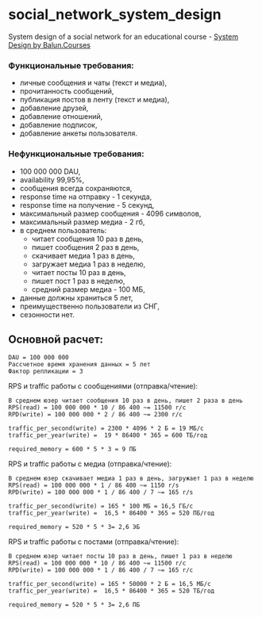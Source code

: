 # social_network_system_design
System design of a social network for an educational course -
[System Design by Balun.Courses](https://balun.courses/courses/system_design)

### Функциональные требования:
- личные сообщения и чаты (текст и медиа),
- прочитанность сообщений,
- публикация постов в ленту (текст и медиа),
- добавление друзей, 
- добавление отношений, 
- добавление подписок,
- добавление анкеты пользователя.

### Нефункциональные требования:
- 100 000 000 DAU,
- availability 99,95%,
- сообщения всегда сохраняются,
- response time на отправку - 1 секунда,
- response time на получение - 5 секунд,
- максимальный размер сообщения - 4096 символов,
- максимальный размер медиа - 2 гб,
- в среднем пользователь:
  - читает сообщения 10 раз в день,
  - пишет сообщения 2 раз в день,
  - скачивает медиа 1 раз в день,
  - загружает медиа 1 раз в неделю,
  - читает посты 10 раз в день,
  - пишет пост 1 раз в неделю,
  - средний размер медиа - 100 МБ,
- данные должны храниться 5 лет,
- преимущественно пользователи из СНГ,
- сезонности нет.

## Основной расчет:
    DAU = 100 000 000
    Рассчетное время хранения данных = 5 лет
    Фактор репликации = 3

RPS и traffic работы с сообщениями (отправка/чтение):

    В среднем юзер читает сообщения 10 раз в день, пишет 2 раза в день
    RPS(read) = 100 000 000 * 10 / 86 400 ~= 11500 r/с
    RPD(write) = 100 000 000 * 2 / 86 400 ~= 2300 r/с

    traffic_per_second(write) = 2300 * 4096 * 2 Б = 19 МБ/с  
    traffic_per_year(write) =  19 * 86400 * 365 = 600 ТБ/год

    required_memory = 600 * 5 * 3 = 9 ПБ

RPS и traffic работы с медиа (отправка/чтение):

    В среднем юзер скачивает медиа 1 раз в день, загружает 1 раз в неделю
    RPS(read) = 100 000 000 * 1 / 86 400 ~= 1150 r/s
    RPD(write) = 100 000 000 * 1 / 86 400 / 7 ~= 165 r/s

    traffic_per_second(write) = 165 * 100 МБ = 16,5 ГБ/с  
    traffic_per_year(write) =  16,5 * 86400 * 365 = 520 ПБ/год

    required_memory = 520 * 5 * 3= 2,6 ЭБ

RPS и traffic работы с постами (отправка/чтение):

    В среднем юзер читает посты 10 раз в день, пишет 1 раз в неделю
    RPS(read) = 100 000 000 * 10 / 86 400 ~= 11500 r/с
    RPD(write) = 100 000 000 * 1 / 86 400 / 7 ~= 165 r/с

    traffic_per_second(write) = 165 * 50000 * 2 Б = 16,5 МБ/с  
    traffic_per_year(write) =  16,5 * 86400 * 365 = 520 ТБ/год

    required_memory = 520 * 5 * 3= 2,6 ПБ

